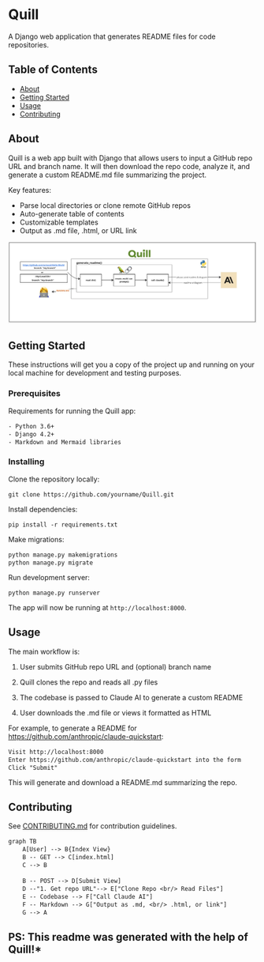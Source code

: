 # Quill

A Django web application that generates README files for code repositories. 

## Table of Contents

- [About](#about)
- [Getting Started](#getting_started)
- [Usage](#usage)
- [Contributing](../CONTRIBUTING.md)

## About <a name="about"></a>

Quill is a web app built with Django that allows users to input a GitHub repo URL and branch name. It will then download the repo code, analyze it, and generate a custom README.md file summarizing the project. 

Key features:

- Parse local directories or clone remote GitHub repos
- Auto-generate table of contents
- Customizable templates
- Output as .md file, .html, or URL link  

![Architecture](architecture.jpeg)

## Getting Started <a name="getting_started"></a>

These instructions will get you a copy of the project up and running on your local machine for development and testing purposes.

### Prerequisites

Requirements for running the Quill app:

```
- Python 3.6+
- Django 4.2+
- Markdown and Mermaid libraries
```

### Installing

Clone the repository locally:

```
git clone https://github.com/yourname/Quill.git
```

Install dependencies:

```
pip install -r requirements.txt
```

Make migrations:

```
python manage.py makemigrations
python manage.py migrate
```

Run development server:

```
python manage.py runserver
```

The app will now be running at `http://localhost:8000`.

## Usage <a name="usage"></a>

The main workflow is:

1. User submits GitHub repo URL and (optional) branch name

2. Quill clones the repo and reads all .py files 

3. The codebase is passed to Claude AI to generate a custom README

4. User downloads the .md file or views it formatted as HTML

For example, to generate a README for https://github.com/anthropic/claude-quickstart:

```
Visit http://localhost:8000
Enter https://github.com/anthropic/claude-quickstart into the form
Click "Submit"
```

This will generate and download a README.md summarizing the repo.

## Contributing

See [CONTRIBUTING.md](../CONTRIBUTING.md) for contribution guidelines.

```mermaid
graph TB
    A[User] --> B{Index View}
    B -- GET --> C[index.html]
    C --> B
    
    B -- POST --> D[Submit View]
    D --"1. Get repo URL"--> E["Clone Repo <br/> Read Files"]
    E -- Codebase --> F["Call Claude AI"]
    F -- Markdown --> G["Output as .md, <br/> .html, or link"]
    G --> A
```

## PS: This readme was generated with the help of Quill!*
```